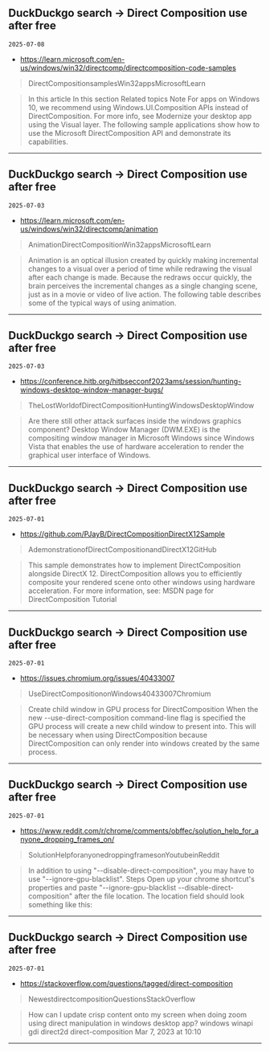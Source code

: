 ## DuckDuckgo search -> Direct Composition use after free
`2025-07-08`

* https://learn.microsoft.com/en-us/windows/win32/directcomp/directcomposition-code-samples

<blockquote>
 DirectCompositionsamplesWin32appsMicrosoftLearn
</blockquote>
<blockquote>
In this article In this section Related topics Note For apps on Windows 10, we recommend using Windows.UI.Composition APIs instead of DirectComposition. For more info, see Modernize your desktop app using the Visual layer. The following sample applications show how to use the Microsoft DirectComposition API and demonstrate its capabilities.
</blockquote>

---

## DuckDuckgo search -> Direct Composition use after free
`2025-07-03`

* https://learn.microsoft.com/en-us/windows/win32/directcomp/animation

<blockquote>
 AnimationDirectCompositionWin32appsMicrosoftLearn
</blockquote>
<blockquote>
Animation is an optical illusion created by quickly making incremental changes to a visual over a period of time while redrawing the visual after each change is made. Because the redraws occur quickly, the brain perceives the incremental changes as a single changing scene, just as in a movie or video of live action. The following table describes some of the typical ways of using animation.
</blockquote>

---

## DuckDuckgo search -> Direct Composition use after free
`2025-07-03`

* https://conference.hitb.org/hitbsecconf2023ams/session/hunting-windows-desktop-window-manager-bugs/

<blockquote>
 TheLostWorldofDirectCompositionHuntingWindowsDesktopWindow
</blockquote>
<blockquote>
Are there still other attack surfaces inside the windows graphics component? Desktop Window Manager (DWM.EXE) is the compositing window manager in Microsoft Windows since Windows Vista that enables the use of hardware acceleration to render the graphical user interface of Windows.
</blockquote>

---

## DuckDuckgo search -> Direct Composition use after free
`2025-07-01`

* https://github.com/PJayB/DirectCompositionDirectX12Sample

<blockquote>
 AdemonstrationofDirectCompositionandDirectX12GitHub
</blockquote>
<blockquote>
This sample demonstrates how to implement DirectComposition alongside DirectX 12. DirectComposition allows you to efficiently composite your rendered scene onto other windows using hardware acceleration. For more information, see: MSDN page for DirectComposition Tutorial
</blockquote>

---

## DuckDuckgo search -> Direct Composition use after free
`2025-07-01`

* https://issues.chromium.org/issues/40433007

<blockquote>
 UseDirectCompositiononWindows40433007Chromium
</blockquote>
<blockquote>
Create child window in GPU process for DirectComposition When the new --use-direct-composition command-line flag is specified the GPU process will create a new child window to present into. This will be necessary when using DirectComposition because DirectComposition can only render into windows created by the same process.
</blockquote>

---

## DuckDuckgo search -> Direct Composition use after free
`2025-07-01`

* https://www.reddit.com/r/chrome/comments/obffec/solution_help_for_anyone_dropping_frames_on/

<blockquote>
 SolutionHelpforanyonedroppingframesonYoutubeinReddit
</blockquote>
<blockquote>
In addition to using &quot;--disable-direct-composition&quot;, you may have to use &quot;--ignore-gpu-blacklist&quot;. Steps Open up your chrome shortcut's properties and paste &quot;--ignore-gpu-blacklist --disable-direct-composition&quot; after the file location. The location field should look something like this:
</blockquote>

---

## DuckDuckgo search -> Direct Composition use after free
`2025-07-01`

* https://stackoverflow.com/questions/tagged/direct-composition

<blockquote>
 NewestdirectcompositionQuestionsStackOverflow
</blockquote>
<blockquote>
How can I update crisp content onto my screen when doing zoom using direct manipulation in windows desktop app? windows winapi gdi direct2d direct-composition Mar 7, 2023 at 10:10
</blockquote>

---

